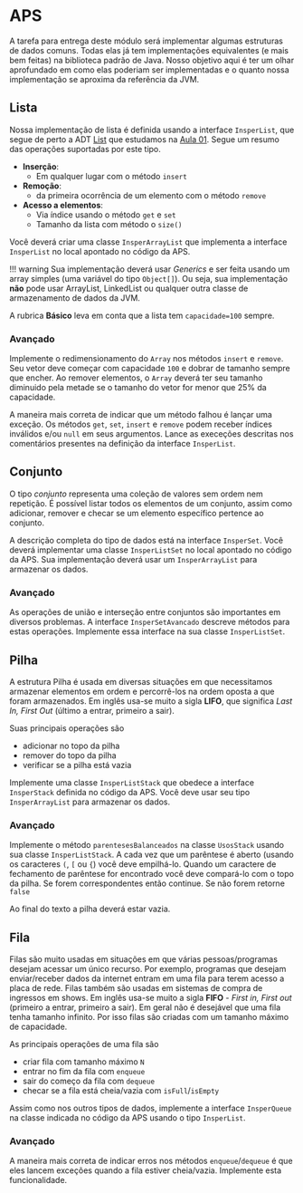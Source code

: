 # APS

A tarefa para entrega deste módulo será implementar algumas estruturas de dados comuns. Todas elas já tem implementações equivalentes (e mais bem feitas) na biblioteca padrão de Java. Nosso objetivo aqui é ter um olhar aprofundado em como elas poderiam ser implementadas e o quanto nossa implementação se aproxima da referência da JVM.

## Lista

Nossa implementação de lista é definida usando a interface `InsperList`, que segue de perto a ADT [List](list.md) que estudamos na [Aula 01](arrays-e-listas.md). Segue um resumo das operações suportadas por este tipo.

- **Inserção**:
  - Em qualquer lugar com o método `insert`
- **Remoção**:
  - da primeira ocorrência de um elemento com o método `remove`
- **Acesso a elementos**:
  - Via índice usando o método `get` e `set`
  - Tamanho da lista com método o `size()`

Você deverá criar uma classe `InsperArrayList` que implementa a interface `InsperList` no local apontado no código da APS. 

!!! warning
    Sua implementação deverá usar *Generics* e ser feita usando um array simples (uma variável do tipo `Object[]`). Ou seja, sua implementação **não** pode usar ArrayList, LinkedList ou qualquer outra classe de armazenamento de dados da JVM.

A rubrica **Básico** leva em conta que a lista tem `capacidade=100` sempre.

### Avançado

Implemente o redimensionamento do `Array` nos métodos `insert` e `remove`. Seu vetor deve começar com capacidade `100` e dobrar de tamanho sempre que encher. Ao remover elementos, o `Array` deverá ter seu tamanho diminuido pela metade se o tamanho do vetor for menor que 25% da capacidade.

A maneira mais correta de indicar que um método falhou é lançar uma exceção. Os métodos `get`, `set`, `insert` e `remove` podem receber índices inválidos e/ou `null` em seus argumentos. Lance as execeções descritas nos comentários presentes na definição da interface `InsperList`.

## Conjunto

O tipo *conjunto* representa uma coleção de valores sem ordem nem repetição. É possível listar todos os elementos de um conjunto, assim como adicionar, remover e checar se um elemento específico pertence ao conjunto.

A descrição completa do tipo de dados está na interface `InsperSet`. Você deverá implementar uma classe `InsperListSet` no local apontado no código da APS. Sua implementação deverá usar um `InsperArrayList` para armazenar os dados.

### Avançado

As operações de união e interseção entre conjuntos são importantes em diversos problemas. A interface `InsperSetAvancado` descreve métodos para estas operações. Implemente essa interface na sua classe `InsperListSet`.

## Pilha

A estrutura Pilha é usada em diversas situações em que necessitamos armazenar elementos em ordem e percorrê-los na ordem oposta a que foram armazenados. Em inglês usa-se muito a sigla **LIFO**, que significa *Last In, First Out* (último a entrar, primeiro a sair). 

Suas principais operações são 

- adicionar no topo da pilha
- remover do topo da pilha
- verificar se a pilha está vazia

Implemente uma classe `InsperListStack` que obedece a interface `InsperStack` definida no código da APS. Você deve usar seu tipo `InsperArrayList` para armazenar os dados. 

### Avançado

Implemente o método `parentesesBalanceados` na classe `UsosStack` usando sua classe `InsperListStack`. A cada vez que um parêntese é aberto (usando os caracteres `(`, `[` ou `{`) você deve empilhá-lo. Quando um caractere de fechamento de parêntese for encontrado você deve compará-lo com o topo da pilha. Se forem correspondentes então continue. Se não forem retorne `false`

Ao final do texto a pilha deverá estar vazia.

## Fila

Filas são muito usadas em situações em que várias pessoas/programas desejam acessar um único recurso. Por exemplo, programas que desejam enviar/receber dados da internet entram em uma fila para terem acesso a placa de rede. Filas também são usadas em sistemas de compra de ingressos em shows. Em inglês usa-se muito a sigla **FIFO** - *First in, First out* (primeiro a entrar, primeiro a sair). Em geral não é desejável que uma fila tenha tamanho infinito. Por isso filas são criadas com um tamanho máximo de capacidade.

As principais operações de uma fila são 

- criar fila com tamanho máximo `N`
- entrar no fim da fila com `enqueue`
- sair do começo da fila com `dequeue`
- checar se a fila está cheia/vazia com `isFull`/`isEmpty`

Assim como nos outros tipos de dados, implemente a interface `InsperQueue` na classe indicada no código da APS usando o tipo `InsperList`. 

### Avançado

A maneira mais correta de indicar erros nos métodos `enqueue`/`dequeue` é que eles lancem exceções quando a fila estiver cheia/vazia. Implemente esta funcionalidade. 
